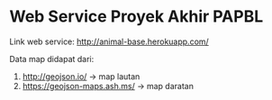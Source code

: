 # Web Service Proyek Akhir PAPBL

Link web service:
http://animal-base.herokuapp.com/

Data map didapat dari:
1. http://geojson.io/ -> map lautan
2. https://geojson-maps.ash.ms/ -> map daratan

